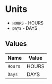 # Units

* `HOURS` - HOURS
* `DAYS` - DAYS


## Values

| Name    | Value   |
| ------- | ------- |
| `Hours` | HOURS   |
| `Days`  | DAYS    |